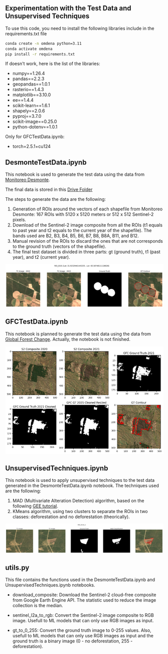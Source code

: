 ## Experimentation with the Test Data and Unsupervised Techniques

To use this code, you need to install the following libraries include in the requirements.txt file

```bash
conda create -n omdena python=3.11
conda activate omdena
pip install -r requirements.txt
```
If doesn't work, here is the list of the libraries:
- numpy==1.26.4
- pandas==2.2.3
- geopandas==1.0.1
- rasterio==1.4.3
- matplotlib==3.10.0
- ee==1.4.4
- scikit-learn==1.6.1
- shapely==2.0.6
- pyproj==3.7.0
- scikit-image==0.25.0
- python-dotenv==1.0.1

Only for GFCTestData.ipynb: 
- torch=2.5.1+cu124


## DesmonteTestData.ipynb
This notebook is used to generate the test data using the data from [Monitoreo Desmonte](https://drive.google.com/drive/folders/1rSE1yBCqIWxv1zQBOewYi3a48xQdviBM?usp=drive_link).

The final data is stored in this [Drive Folder](https://drive.google.com/drive/folders/1kG4vhhz-Y1rAdWEfSP-EM0LWNGWiuXkT?usp=drive_link)

The steps to generate the data are the following:
1. Generation of ROIs around the vectors of each shapefile from Monitoreo Desmonte: 167 ROIs with 5120 x 5120 meters or 512 x 512 Sentinel-2 pixels.
2. Download of the Sentinel-2 image composite from all the ROIs (t1 equals to past year and t2 equals to the current year of the shapefile). The bands used are B2, B3, B4, B5, B6, B7, B8, B8A, B11, and B12.
3. Manual revision of the ROIs to discard the ones that are not corresponds to the ground truth (vectors of the shapefile).
4. The final test dataset is divided in three parts: gt (ground truth), t1 (past year), and t2 (current year).

![Sample of the test data](./assets/0101.png)

## GFCTestData.ipynb
This notebook is planned to generate the test data using the data from [Global Forest Change](https://earthenginepartners.appspot.com/science-2013-global-forest/download_v1.7.html). Actually, the notebook is not finished.

![Sample of the GFC test data](./assets/GFC.png)

## UnsupervisedTechniques.ipynb
This notebook is used to apply unsupervised techniques to the test data generated in the DesmonteTestData.ipynb notebook. The techniques used are the following:
1. MAD (Multivariate Alteration Detection) algorithm, based on the following [GEE tutorial](https://developers.google.com/earth-engine/tutorials/community/imad-tutorial-pt1).
2. KMeans algorithm, using two clusters to separate the ROIs in two classes: deforestation and no deforestation (theorically).


![Sample of the unsupervised techniques](./assets/MAD.png)


## utils.py
This file contains the functions used in the DesmonteTestData.ipynb and UnsupervisedTechniques.ipynb notebooks.

- download_composite: Download the Sentinel-2 cloud-free composite from Google Earth Engine API. The statistic used to reduce the image collection is the median.

- sentinel_l2a_to_rgb: Convert the Sentinel-2 image composite to RGB image. Usefull to ML models that can only use RGB images as input.

- gt_to_0_255: Convert the ground truth image to 0-255 values. Also, usefull to ML models that can only use RGB images as input and the ground truth is a binary image (0 - no deforestation, 255 - deforestation).


